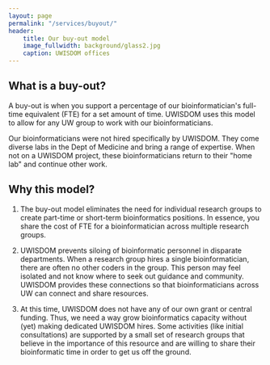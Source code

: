 ```yaml
---
layout: page
permalink: "/services/buyout/"
header:
    title: Our buy-out model
    image_fullwidth: background/glass2.jpg
    caption: UWISDOM offices
---
```


## What is a buy-out?

A buy-out is when you support a percentage of our bioinformatician's full-time equivalent (FTE) for a set amount of time. UWISDOM uses this model to allow for any UW group to work with our bioinformaticians. 

Our bioinformaticians were not hired specifically by UWISDOM. They come diverse labs in the Dept of Medicine and bring a range of expertise. When not on a UWISDOM project, these bioinformaticians return to their "home lab" and continue other work. 

## Why this model?

1. The buy-out model eliminates the need for individual research groups to create part-time or short-term bioinformatics positions. In essence, you share the cost of FTE for a bioinformatician across multiple research groups.

2. UWISDOM prevents siloing of bioinformatic personnel in disparate departments. When a research group hires a single bioinformatician, there are often no other coders in the group. This person may feel isolated and not know where to seek out guidance and community. UWISDOM provides these connections so that bioinformaticians across UW can connect and share resources.

3. At this time, UWISDOM does not have any of our own grant or central funding. Thus, we need a way grow bioinformatics capacity without (yet) making dedicated UWISDOM hires. Some activities (like initial consultations) are supported by a small set of research groups that believe in the importance of this resource and are willing to share their bioinformatic time in order to get us off the ground.

